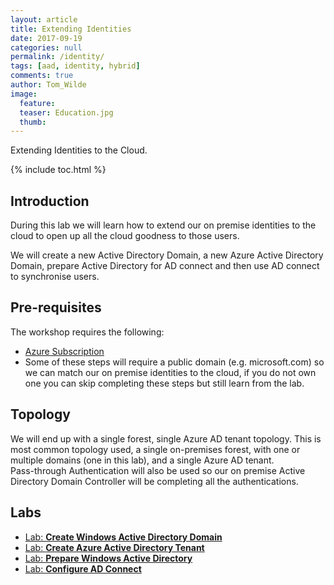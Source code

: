 ```yaml
---
layout: article
title: Extending Identities
date: 2017-09-19
categories: null
permalink: /identity/
tags: [aad, identity, hybrid]
comments: true
author: Tom_Wilde
image:
  feature: 
  teaser: Education.jpg
  thumb: 
---
```

Extending Identities to the Cloud.

{% include toc.html %}

## Introduction
During this lab we will learn how to extend our on premise identities to the cloud to open up all the cloud goodness to those users.

We will create a new Active Directory Domain, a new Azure Active Directory Domain, prepare Active Directory for AD connect and then use AD connect to synchronise users.

## Pre-requisites
The workshop requires the following:
* [Azure Subscription](../prereqs/prereqSubscription.md)
* Some of these steps will require a public domain (e.g. microsoft.com) so we can match our on premise identities to the cloud, if you do not own one you can skip completing these steps but still learn from the lab.

## Topology
We will end up with a single forest, single Azure AD tenant topology.  This is most common topology used, a single on-premises forest, with one or multiple domains (one in this lab), and a single Azure AD tenant.  
Pass-through Authentication will also be used so our on premise Active Directory Domain Controller will be completing all the authentications.

## Labs
* [Lab: **Create Windows Active Directory Domain**](./azure101PortalLab.md/#introduction)
* [Lab: **Create Azure Active Directory Tenant**](./azure101VMLab.md/#introduction)
* [Lab: **Prepare Windows Active Directory**](./azure101WebAppLab.md/#introduction)
* [Lab: **Configure AD Connect**](./azure101LogicAppLab.md/#introduction)


